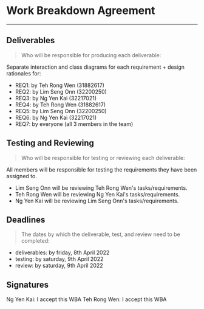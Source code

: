 # Work Breakdown Agreement

---

## Deliverables

>Who will be responsible for producing each deliverable:

Separate interaction and class diagrams for each requirement + design rationales for:

- REQ1: by Teh Rong Wen (31882617)
- REQ2: by Lim Seng Onn (32200250)
- REQ3: by Ng Yen Kai (32217021)
- REQ4: by Teh Rong Wen (31882617)
- REQ5: by Lim Seng Onn (32200250)
- REQ6: by Ng Yen Kai (32217021)
- REQ7: by everyone (all 3 members in the team)

## Testing and Reviewing

>Who will be responsible for testing or reviewing each deliverable:

All members will be responsible for testing the requirements they have been assigned to.

- Lim Seng Onn will be reviewing Teh Rong Wen's tasks/requirements.
- Teh Rong Wen will be reviewing Ng Yen Kai's tasks/requirements.
- Ng Yen Kai will be reviewing Lim Seng Onn's tasks/requirements.

## Deadlines

>The dates by which the deliverable, test, and review need to be completed:

- deliverables: by friday, 8th April 2022
- testing: by saturday, 9th April 2022
- review: by saturday, 9th April 2022

## Signatures

Ng Yen Kai: I accept this WBA
Teh Rong Wen: I accept this WBA
